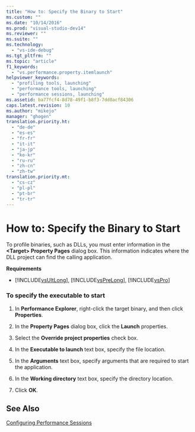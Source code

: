 ```yaml
---
title: "How to: Specify the Binary to Start"
ms.custom: ""
ms.date: "10/14/2016"
ms.prod: "visual-studio-dev14"
ms.reviewer: ""
ms.suite: ""
ms.technology: 
  - "vs-ide-debug"
ms.tgt_pltfrm: ""
ms.topic: "article"
f1_keywords: 
  - "vs.performance.property.itemlaunch"
helpviewer_keywords: 
  - "profiling tools, launching"
  - "performance tools, launching"
  - "performance sessions, launching"
ms.assetid: ba77fcf4-8d78-49f1-b8f3-7dd0acf84306
caps.latest.revision: 10
ms.author: "mikejo"
manager: "ghogen"
translation.priority.ht: 
  - "de-de"
  - "es-es"
  - "fr-fr"
  - "it-it"
  - "ja-jp"
  - "ko-kr"
  - "ru-ru"
  - "zh-cn"
  - "zh-tw"
translation.priority.mt: 
  - "cs-cz"
  - "pl-pl"
  - "pt-br"
  - "tr-tr"
---
```

# How to: Specify the Binary to Start
To profile binaries, such as DLLs, you must enter information in the **\<Target> Property Pages** dialog box. This information indicates where the DLL project can find the calling application.  
  
 **Requirements**  
  
-   [!INCLUDE[vsUltLong](../codequality/includes/vsultlong_md.md)], [!INCLUDE[vsPreLong](../codequality/includes/vsprelong_md.md)], [!INCLUDE[vsPro](../codequality/includes/vspro_md.md)]  
  
### To specify the executable to start  
  
1.  In **Performance Explorer**, right-click the target binary, and then click **Properties**.  
  
2.  In the **Property Pages** dialog box, click the **Launch** properties.  
  
3.  Select the **Override project properties** check box.  
  
4.  In the **Executable to launch** text box, specify the file location.  
  
5.  In the **Arguments** text box, specify arguments that are required to start the application.  
  
6.  In the **Working directory** text box, specify the directory location.  
  
7.  Click **OK**.  
  
## See Also  
 [Configuring Performance Sessions](../profiling/configuring-performance-sessions.md)